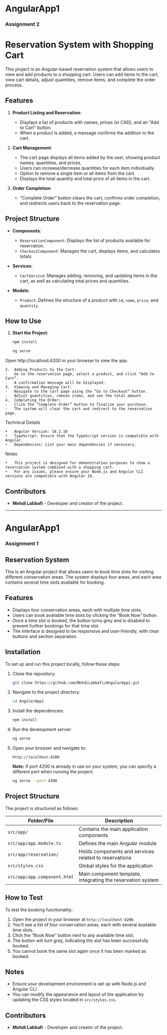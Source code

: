 # AngularApp1
### Assignment 2

# Reservation System with Shopping Cart

This project is an Angular-based reservation system that allows users to view and add products to a shopping cart. Users can add items to the cart, view cart details, adjust quantities, remove items, and complete the order process.

## Features

1. **Product Listing and Reservation**:
   - Displays a list of products with names, prices (in CAD), and an "Add to Cart" button.
   - When a product is added, a message confirms the addition to the cart.

2. **Cart Management**:
   - The cart page displays all items added by the user, showing product names, quantities, and prices.
   - Users can increase/decrease quantities for each item individually.
   - Option to remove a single item or all items from the cart.
   - Displays the total quantity and total price of all items in the cart.

3. **Order Completion**:
   - "Complete Order" button clears the cart, confirms order completion, and redirects users back to the reservation page.

## Project Structure

- **Components**:
  - `ReservationComponent`: Displays the list of products available for reservation.
  - `CheckoutComponent`: Manages the cart, displays items, and calculates totals.

- **Services**:
  - `CartService`: Manages adding, removing, and updating items in the cart, as well as calculating total prices and quantities.

- **Models**:
  - `Product`: Defines the structure of a product with `id`, `name`, `price`, and `quantity`.

## How to Use

1. **Start the Project**:
   ```bash
   npm install
   ```
    ```bash
   ng serve
   ```

Open http://localhost:4200 in your browser to view the app.

	2.	Adding Products to the Cart:
	-	Go to the reservation page, select a product, and click “Add to Cart”.
	-	A confirmation message will be displayed.
	3.	Viewing and Managing Cart:
	-	Navigate to the cart page using the “Go to Checkout” button.
	-	Adjust quantities, remove items, and see the total amount.
	4.	Completing the Order:
	-	Click the “Complete Order” button to finalize your purchase.
	-	The system will clear the cart and redirect to the reservation page.

Technical Details

	•	Angular Version: 18.2.10
	•	TypeScript: Ensure that the TypeScript version is compatible with Angular.
	•	Dependencies: List your main dependencies if necessary.

Notes

	•	This project is designed for demonstration purposes to show a reservation system combined with a shopping cart.
	•	For any issues, please ensure your Node.js and Angular CLI versions are compatible with Angular 18.

## Contributors

- **Mehdi Labbafi** - Developer and creator of the project.

-------------------------------------------------------------------------------------------------------------------------
# AngularApp1
### Assignment 1

## Reservation System

This is an Angular project that allows users to book time slots for visiting different conservation areas. The system displays four areas, and each area contains several time slots available for booking.

## Features

- Displays four conservation areas, each with multiple time slots.
- Users can book available time slots by clicking the “Book Now” button.
- Once a time slot is booked, the button turns grey and is disabled to prevent further bookings for that time slot.
- The interface is designed to be responsive and user-friendly, with clear buttons and section separation.

## Installation

To set up and run this project locally, follow these steps:

1. Clone the repository:
   ```bash
   git clone https://github.com/MehdiLabbafi/AngularApp1.git
   ```

2. Navigate to the project directory:
   ```bash
   cd AngularApp1
   ```

3. Install the dependencies:
   ```bash
   npm install
   ```

4. Run the development server:
   ```bash
   ng serve
   ```

5. Open your browser and navigate to:
   ```
   http://localhost:4200
   ```
   **Note:** If port 4200 is already in use on your system, you can specify a different port when running the project:
   ```bash
   ng serve --port 4300
   ```

## Project Structure

The project is structured as follows:

| Folder/File              | Description                                        |
|--------------------------|----------------------------------------------------|
| `src/app/`                | Contains the main application components           |
| `src/app/app.module.ts`   | Defines the main Angular module                    |
| `src/app/reservation/`    | Holds components and services related to reservations|
| `src/styles.css`          | Global styles for the application                  |
| `src/app/app.component.html` | Main component template, integrating the reservation system|

## How to Test

To test the booking functionality:

1. Open the project in your browser at `http://localhost:4200`.
2. You’ll see a list of four conservation areas, each with several available time slots.
3. Click the “Book Now” button next to any available time slot.
4. The button will turn grey, indicating the slot has been successfully booked.
5. You cannot book the same slot again once it has been marked as booked.

## Notes

- Ensure your development environment is set up with Node.js and Angular CLI.
- You can modify the appearance and layout of the application by updating the CSS styles located in `src/styles.css`.

## Contributors

- **Mehdi Labbafi** - Developer and creator of the project.

